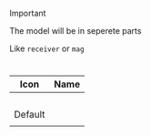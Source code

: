 
> [!IMPORTANT]
> The model will be in seperete parts
>
> Like `receiver` or `mag`



# 

| Icon | Name |
| :--: | :--: | 
| | | | | 
<br> Default | | 
| | | | | 
